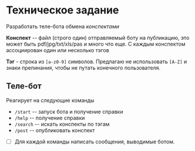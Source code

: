 # Техническое задание
Разработать теле-бота обмена _конспектами_

**Конспект** -- файл (строго один) отправляемый боту на публикацию,
это может быть pdf/jpg/txt/xls/pas и много что еще. С каждым конспектом
ассоциирован один или несколько тэгов

**Тэг** - строка из `[a-z0-9]` символов. Предлагаю не использовать `[A-Z]` и
знаки препинания, чтобы не путать конечного пользователя.

## Теле-бот
Реагирует на следующие команды
- `/start` -- запуск бота и получение справки
- `/help` -- получение справки
- `/search` -- искать конспекты по тэгам
- `/post` -- опубликовать конспект

- [ ] Для каждой команды написать сообщения, выводимые ботом.
